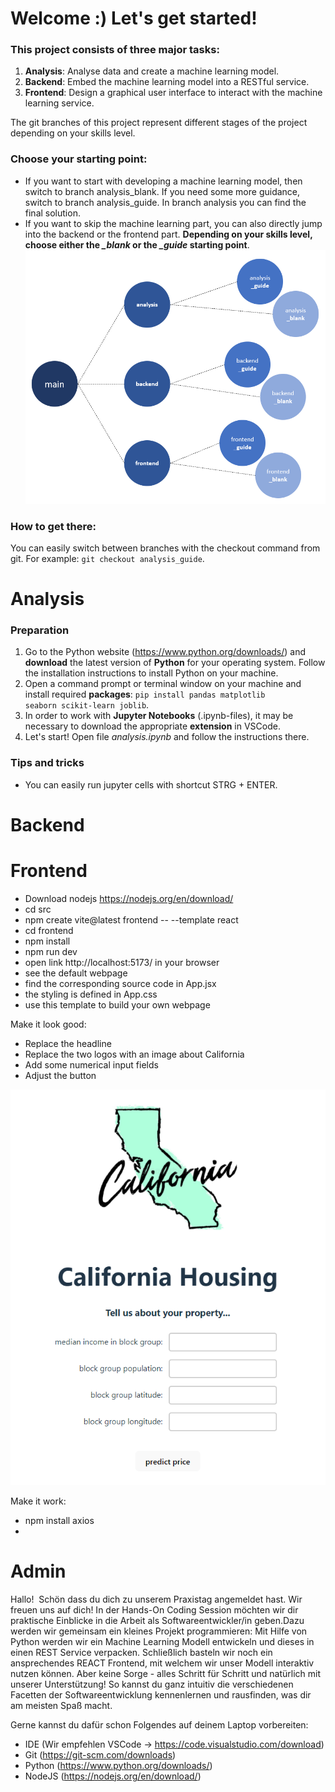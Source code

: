 

# Welcome :) Let's get started!

### This project consists of three major tasks:
1) **Analysis**: Analyse data and create a machine learning model.
2) **Backend**: Embed the machine learning model into a RESTful service.
3) **Frontend**: Design a graphical user interface to interact with the machine learning service.

The git branches of this project represent different stages of the project depending on your skills level. 

### Choose your starting point: 
- If you want to start with developing a machine learning model, then switch to branch analysis_blank. If you need some more guidance, switch to branch analysis_guide. In branch analysis you can find the final solution. 
- If you want to skip the machine learning part, you can also directly jump into the backend or the frontend part. **Depending on your skills level, choose either the *_blank* or the *_guide* starting point**.
![](./images/git_branches.PNG)

### How to get there:
You can easily switch between branches with the checkout command from git. For example: <code>git checkout analysis_guide</code>.

# Analysis
### Preparation
1) Go to the Python website (https://www.python.org/downloads/) and **download** the latest version of **Python** for your operating system. Follow the installation instructions to install Python on your machine.
2) Open a command prompt or terminal window on your machine and install required **packages**: <code>pip install pandas matplotlib seaborn scikit-learn joblib</code>.
3) In order to work with **Jupyter Notebooks** (.ipynb-files), it may be necessary to download the appropriate **extension** in VSCode.
4) Let's start! Open file *analysis.ipynb* and follow the instructions there.

### Tips and tricks
- You can easily run jupyter cells with shortcut STRG + ENTER.

# Backend

# Frontend

- Download nodejs https://nodejs.org/en/download/
- cd src
- npm create vite@latest frontend -- --template react
- cd frontend
- npm install
- npm run dev
- open link http://localhost:5173/ in your browser
- see the default webpage
- find the corresponding source code in App.jsx
- the styling is defined in App.css
- use this template to build your own webpage

Make it look good:
- Replace the headline 
- Replace the two logos with an image about California
- Add some numerical input fields
- Adjust the button

![example](./images/frontend_example.PNG)


Make it work:
- npm install axios
- 

# Admin

Hallo! 
Schön dass du dich zu unserem Praxistag angemeldet hast. Wir freuen uns auf dich!
In der Hands-On Coding Session möchten wir dir praktische Einblicke in die Arbeit als Softwareentwickler/in geben.Dazu werden wir gemeinsam ein kleines Projekt programmieren: Mit Hilfe von Python werden wir ein Machine Learning Modell entwickeln und dieses in einen REST Service verpacken. Schließlich basteln wir noch ein ansprechendes REACT Frontend, mit welchem wir unser Modell interaktiv nutzen können. Aber keine Sorge - alles Schritt für Schritt und natürlich mit unserer Unterstützung! So kannst du ganz intuitiv die verschiedenen Facetten der Softwareentwicklung kennenlernen und rausfinden, was dir am meisten Spaß macht. 

Gerne kannst du dafür schon Folgendes auf deinem Laptop vorbereiten:
- IDE (Wir empfehlen VSCode -> https://code.visualstudio.com/download)
- Git (https://git-scm.com/downloads)
- Python (https://www.python.org/downloads/)
- NodeJS (https://nodejs.org/en/download/)
